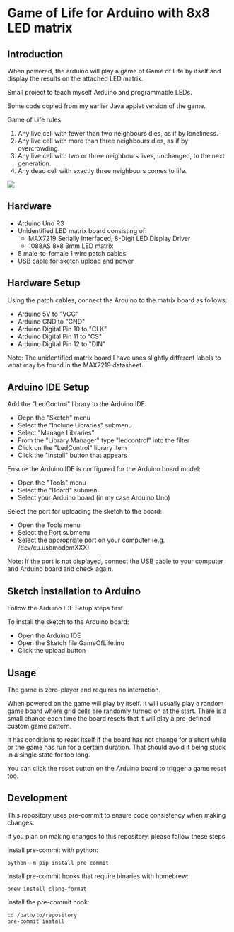# Game of Life for Arduino with 8x8 LED matrix

## Introduction

When powered, the arduino will play a game of Game of Life by itself and
display the results on the attached LED matrix.

Small project to teach myself Arduino and programmable LEDs.

Some code copied from my earlier Java applet version of the game.

Game of Life rules:
1. Any live cell with fewer than two neighbours dies, as if by loneliness.
2. Any live cell with more than three neighbours dies, as if by overcrowding.
3. Any live cell with two or three neighbours lives, unchanged, to the next
   generation.
4. Any dead cell with exactly three neighbours comes to life.

![](gameoflife.gif)

## Hardware

* Arduino Uno R3
* Unidentified LED matrix board consisting of:
  * MAX7219 Serially Interfaced, 8-Digit LED Display Driver
  * 1088AS 8x8 3mm LED matrix
* 5 male-to-female 1 wire patch cables
* USB cable for sketch upload and power

## Hardware Setup

Using the patch cables, connect the Arduino to the matrix board as follows:

* Arduino 5V to "VCC"
* Arduino GND to "GND"
* Arduino Digital Pin 10 to "CLK"
* Arduino Digital Pin 11 to "CS"
* Arduino Digital Pin 12 to "DIN"

Note: The unidentified matrix board I have uses slightly different labels to
what may be found in the MAX7219 datasheet.

## Arduino IDE Setup

Add the "LedControl" library to the Arduino IDE:
* Oepn the "Sketch" menu
* Select the "Include Libraries" submenu
* Select "Manage Libraries"
* From the "Library Manager" type "ledcontrol" into the filter
* Click on the "LedControl" library item
* Click the "Install" button that appears

Ensure the Arduino IDE is configured for the Arduino board model:
* Open the "Tools" menu
* Select the "Board" submenu
* Select your Arduino board (in my case Arduino Uno)

Select the port for uploading the sketch to the board:
* Open the Tools menu
* Select the Port submenu
* Select the appropriate port on your computer (e.g. /dev/cu.usbmodemXXX)

Note: If the port is not displayed, connect the USB cable to your computer and
Arduino board and check again.

## Sketch installation to Arduino

Follow the Arduino IDE Setup steps first.

To install the sketch to the Arduino board:
* Open the Arduino IDE
* Open the Sketch file GameOfLife.ino
* Click the upload button

## Usage

The game is zero-player and requires no interaction.

When powered on the game will play by itself. It will usually play a random
game board where grid cells are randomly turned on at the start. There is a
small chance each time the board resets that it will play a pre-defined custom
game pattern.

It has conditions to reset itself if the board has not change for a short while
or the game has run for a certain duration. That should avoid it being stuck in
a single state for too long.

You can click the reset button on the Arduino board to trigger a game reset
too.

## Development

This repository uses pre-commit to ensure code consistency when making changes.

If you plan on making changes to this repository, please follow these steps.

Install pre-commit with python:
```shell
python -m pip install pre-commit
```

Install pre-commit hooks that require binaries with homebrew:
```shell
brew install clang-format
```

Install the pre-commit hook:
```shell
cd /path/to/repository
pre-commit install
```
